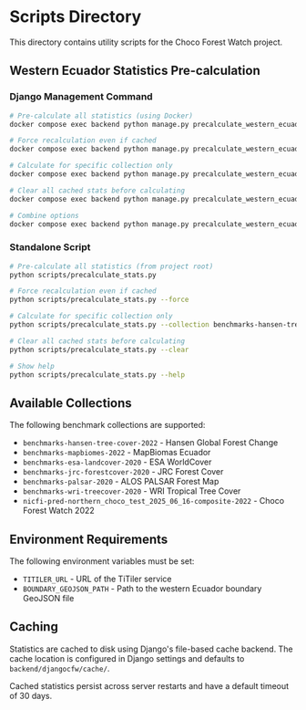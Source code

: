 # Scripts Directory

This directory contains utility scripts for the Choco Forest Watch project.

## Western Ecuador Statistics Pre-calculation

### Django Management Command

```bash
# Pre-calculate all statistics (using Docker)
docker compose exec backend python manage.py precalculate_western_ecuador_stats

# Force recalculation even if cached
docker compose exec backend python manage.py precalculate_western_ecuador_stats --force

# Calculate for specific collection only
docker compose exec backend python manage.py precalculate_western_ecuador_stats --collection benchmarks-hansen-tree-cover-2022

# Clear all cached stats before calculating
docker compose exec backend python manage.py precalculate_western_ecuador_stats --clear

# Combine options
docker compose exec backend python manage.py precalculate_western_ecuador_stats --clear --force
```

### Standalone Script

```bash
# Pre-calculate all statistics (from project root)
python scripts/precalculate_stats.py

# Force recalculation even if cached
python scripts/precalculate_stats.py --force

# Calculate for specific collection only
python scripts/precalculate_stats.py --collection benchmarks-hansen-tree-cover-2022

# Clear all cached stats before calculating
python scripts/precalculate_stats.py --clear

# Show help
python scripts/precalculate_stats.py --help
```

## Available Collections

The following benchmark collections are supported:

- `benchmarks-hansen-tree-cover-2022` - Hansen Global Forest Change
- `benchmarks-mapbiomes-2022` - MapBiomas Ecuador
- `benchmarks-esa-landcover-2020` - ESA WorldCover
- `benchmarks-jrc-forestcover-2020` - JRC Forest Cover
- `benchmarks-palsar-2020` - ALOS PALSAR Forest Map
- `benchmarks-wri-treecover-2020` - WRI Tropical Tree Cover
- `nicfi-pred-northern_choco_test_2025_06_16-composite-2022` - Choco Forest Watch 2022

## Environment Requirements

The following environment variables must be set:

- `TITILER_URL` - URL of the TiTiler service
- `BOUNDARY_GEOJSON_PATH` - Path to the western Ecuador boundary GeoJSON file

## Caching

Statistics are cached to disk using Django's file-based cache backend. The cache location is configured in Django settings and defaults to `backend/djangocfw/cache/`.

Cached statistics persist across server restarts and have a default timeout of 30 days.